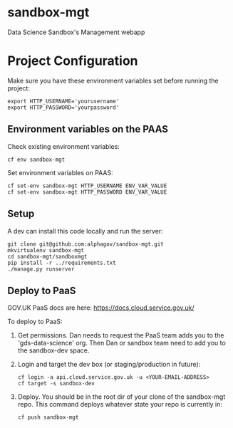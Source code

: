 # sandbox-mgt

Data Science Sandbox's Management webapp

# Project Configuration

Make sure you have these environment variables set before running the project:

```
export HTTP_USERNAME='yourusername'
export HTTP_PASSWORD='yourpassword'
```

## Environment variables on the PAAS

Check existing environment variables:

```
cf env sandbox-mgt
```

Set environment variables on PAAS:

```
cf set-env sandbox-mgt HTTP_USERNAME ENV_VAR_VALUE
cf set-env sandbox-mgt HTTP_PASSWORD ENV_VAR_VALUE
```

## Setup

A dev can install this code locally and run the server:

```
git clone git@github.com:alphagov/sandbox-mgt.git
mkvirtualenv sandbox-mgt
cd sandbox-mgt/sandboxmgt
pip install -r ../requirements.txt
./manage.py runserver
```

## Deploy to PaaS

GOV.UK PaaS docs are here: https://docs.cloud.service.gov.uk/

To deploy to PaaS:

1. Get permissions. Dan needs to request the PaaS team adds you to the 'gds-data-science' org. Then Dan or sandbox team need to add you to the sandbox-dev space.

2. Login and target the dev box (or staging/production in future):

       cf login -a api.cloud.service.gov.uk -u <YOUR-EMAIL-ADDRESS>
       cf target -s sandbox-dev

3. Deploy. You should be in the root dir of your clone of the sandbox-mgt repo. This command deploys whatever state your repo is currently in:

       cf push sandbox-mgt
